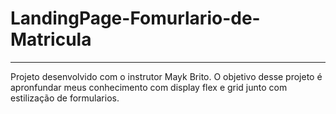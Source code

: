 # LandingPage-Fomurlario-de-Matricula
<hr>
Projeto desenvolvido com o instrutor Mayk Brito. O objetivo desse projeto é apronfundar meus conhecimento com display flex e grid junto com estilização de formularios.

